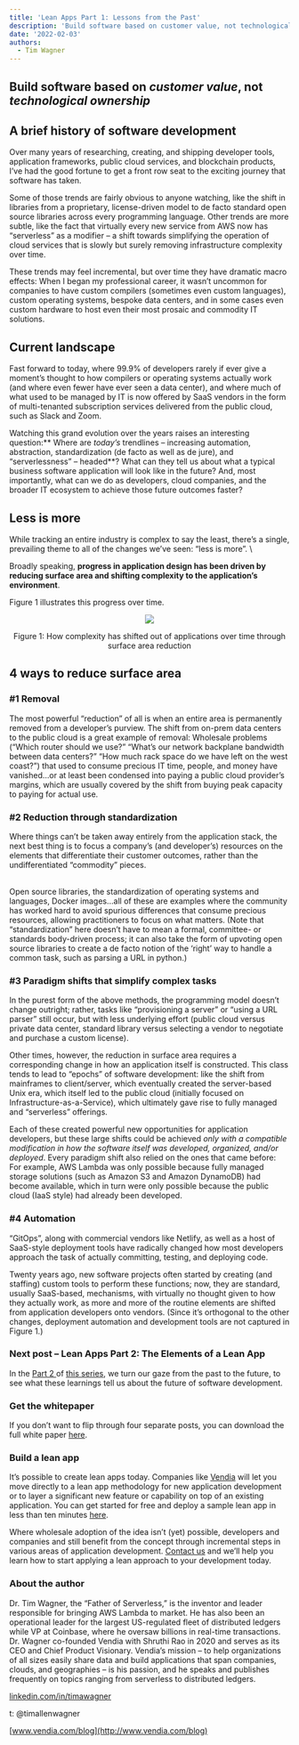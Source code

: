```yaml
---
title: 'Lean Apps Part 1: Lessons from the Past'
description: 'Build software based on customer value, not technological ownership'
date: '2022-02-03'
authors:
  - Tim Wagner
---
```


## Build software based on _customer value_, not _technological ownership_


## A brief history of software development

Over many years of researching, creating, and shipping developer tools, application frameworks, public cloud services, and blockchain products, I’ve had the good fortune to get a front row seat to the exciting journey that software has taken. 

Some of those trends are fairly obvious to anyone watching, like the shift in libraries from a proprietary, license-driven model to de facto standard open source libraries across every programming language. Other trends are more subtle, like the fact that virtually every new service from AWS now has “serverless” as a modifier – a shift towards simplifying the operation of cloud services that is slowly but surely removing infrastructure complexity over time.

These trends may feel incremental, but over time they have dramatic macro effects: When I began my professional career, it wasn’t uncommon for companies to have custom compilers (sometimes even custom languages), custom operating systems, bespoke data centers, and in some cases even custom hardware to host even their most prosaic and commodity IT solutions. 


## Current landscape

Fast forward to today, where 99.9% of developers rarely if ever give a moment’s thought to how compilers or operating systems actually work (and where even fewer have ever seen a data center), and where much of what used to be managed by IT is now offered by SaaS vendors in the form of multi-tenanted subscription services delivered from the public cloud, such as Slack and Zoom.

Watching this grand evolution over the years raises an interesting question:** Where are _today’s_ trendlines – increasing automation, abstraction, standardization (de facto as well as de jure), and “serverlessness” – headed**? What can they tell us about what a typical business software application will look like in the future? And, most importantly, what can we do as developers, cloud companies, and the broader IT ecosystem to achieve those future outcomes faster?


## Less is more

While tracking an entire industry is complex to say the least, there’s a single, prevailing theme to all of the changes we’ve seen: “less is more”.  \


Broadly speaking, **progress in application design has been driven by reducing surface area and shifting complexity to the application’s environment**. 

Figure 1 illustrates this progress over time.

<p align="center">
  <img src="https://user-images.githubusercontent.com/96793170/152250693-a643a5d0-1e6d-4e1b-a31e-a9a1c4606d22.png" />
</p>
<p align="center">Figure 1: How complexity has shifted out of applications over time through surface area reduction</p>


## 4 ways to reduce surface area 


### #1 Removal

The most powerful “reduction” of all is when an entire area is permanently removed from a developer’s purview. The shift from on-prem data centers to the public cloud is a great example of removal: Wholesale problems (“Which router should we use?” “What’s our network backplane bandwidth between data centers?” “How much rack space do we have left on the west coast?”) that used to consume precious IT time, people, and money have vanished…or at least been condensed into paying a public cloud provider’s margins, which are usually covered by the shift from buying peak capacity to paying for actual use.


### #2 Reduction through standardization 

Where things can’t be taken away entirely from the application stack, the next best thing is to focus a company’s (and developer’s) resources on the elements that differentiate their customer outcomes, rather than the undifferentiated “commodity” pieces. 

 \
Open source libraries, the standardization of operating systems and languages, Docker images…all of these are examples where the community has worked hard to avoid spurious differences that consume precious resources, allowing practitioners to focus on what matters. (Note that “standardization” here doesn’t have to mean a formal, committee- or standards body-driven process; it can also take the form of upvoting open source libraries to create a de facto notion of the ‘right’ way to handle a common task, such as parsing a URL in python.)


### #3 Paradigm shifts that simplify complex tasks 

In the purest form of the above methods, the programming model doesn’t change outright; rather, tasks like “provisioning a server” or “using a URL parser” still occur, but with less underlying effort (public cloud versus private data center, standard library versus selecting a vendor to negotiate and purchase a custom license).

Other times, however, the reduction in surface area requires a corresponding change in how an application itself is constructed. This class tends to lead to “epochs” of software development: like the shift from mainframes to client/server, which eventually created the server-based Unix era, which itself led to the public cloud (initially focused on Infrastructure-as-a-Service), which ultimately gave rise to fully managed and “serverless” offerings. 

Each of these created powerful new opportunities for application developers, but these large shifts could be achieved _only with a compatible modification in how the software itself was developed, organized, and/or deployed_. Every paradigm shift also relied on the ones that came before: For example, AWS Lambda was only possible because fully managed storage solutions (such as Amazon S3 and Amazon DynamoDB) had become available, which in turn were only possible because the public cloud (IaaS style) had already been developed.


### #4 Automation

 “GitOps”, along with commercial vendors like Netlify, as well as a host of SaaS-style deployment tools have radically changed how most developers approach the task of actually committing, testing, and deploying code.

Twenty years ago, new software projects often started by creating (and staffing) custom tools to perform these functions; now, they are standard, usually SaaS-based, mechanisms, with virtually no thought given to how they actually work, as more and more of the routine elements are shifted from application developers onto vendors. (Since it’s orthogonal to the other changes, deployment automation and development tools are not captured in Figure 1.)


### Next post – Lean Apps Part 2: The Elements of a Lean App

In the [Part 2 ](Vendia.net/blog/lean-app-part-2)of [this series](vendia.net/blog/lean-app), we turn our gaze from the past to the future, to see what these learnings tell us about the future of software development.


### Get the whitepaper

If you don’t want to flip through four separate posts, you can download the full white paper [here](vendia.net/lean-app). 


### Build a lean app 

It’s possible to create lean apps today. Companies like [Vendia](https://www.vendia.net/) will let you move directly to a lean app methodology for new application development or to layer a significant new feature or capability on top of an existing application. You can get started for free and deploy a sample lean app in less than ten minutes [here](https://share.vendia.net/). 

Where wholesale adoption of the idea isn’t (yet) possible, developers and companies and still benefit from the concept through incremental steps in various areas of application development. [Contact us](https://www.vendia.net/contact-us) and we’ll help you learn how to start applying a lean approach to your development today. 


### About the author

Dr. Tim Wagner, the “Father of Serverless,” is the inventor and leader responsible for bringing AWS Lambda to market. He has also been an operational leader for the largest US-regulated fleet of distributed ledgers while VP at Coinbase, where he oversaw billions in real-time transactions. Dr. Wagner co-founded Vendia with Shruthi Rao in 2020 and serves as its CEO and Chief Product Visionary. Vendia’s mission – to help organizations of all sizes easily share data and build applications that span companies, clouds, and geographies – is his passion, and he speaks and publishes frequently on topics ranging from serverless to distributed ledgers.

[linkedin.com/in/timawagner](http://www.linkedin.com/timawagner)

t: @timallenwagner

[www.vendia.com/blog](http://www.vendia.com/blog)
